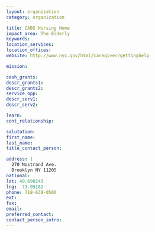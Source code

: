 ```yaml
---
layout: organization
category: organization

title: CABS Nursing Home
impact_area: The Elderly
keywords: 
location_services: 
location_offices: 
website: http://www.nyc.gov/html/caregiver/gettinghelp

mission: 

cash_grants: 
descr_grants1: 
descr_grants2: 
service_opp: 
descr_serv1: 
descr_serv2: 

learn: 
cont_relationship: 

salutation: 
first_name: 
last_name: 
title_contact_person: 

address: |
  270 Nostrand Ave.  
  Brooklyn NY 11205
national: 
lat: 40.690243
lng: -73.95182
phone: 718-638-0500
ext: 
fax: 
email: 
preferred_contact: 
contact_person_intro: 
---
```

